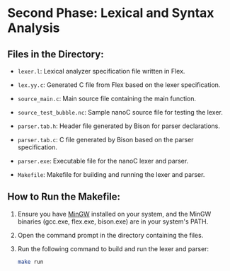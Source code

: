 # Second Phase: Lexical and Syntax Analysis

## Files in the Directory:

- `lexer.l`: Lexical analyzer specification file written in Flex.
- `lex.yy.c`: Generated C file from Flex based on the lexer specification.

- `source_main.c`: Main source file containing the main function.
- `source_test_bubble.nc`: Sample nanoC source file for testing the lexer.

- `parser.tab.h`: Header file generated by Bison for parser declarations.
- `parser.tab.c`: C file generated by Bison based on the parser specification.
- `parser.exe`: Executable file for the nanoC lexer and parser.

- `Makefile`: Makefile for building and running the lexer and parser.

## How to Run the Makefile:

1. Ensure you have [MinGW](https://mingw-w64.org/doku.php) installed on your system, and the MinGW binaries (gcc.exe, flex.exe, bison.exe) are in your system's PATH.

2. Open the command prompt in the directory containing the files.

3. Run the following command to build and run the lexer and parser:
   ```bash
   make run
